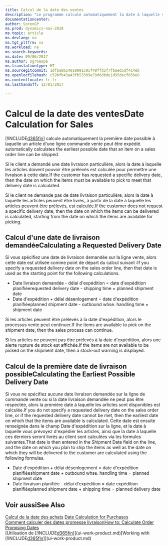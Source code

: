 ```yaml
---
title: Calcul de la date des ventes
description: "Le programme calcule automatiquement la date à laquelle vous devez commander un article pour l'avoir en stock à une certaine date. Il s'agit de la date à laquelle des articles commandés à une date donnée devraient être disponibles pour le prélèvement."
documentationcenter: 
author: SorenGP
ms.prod: dynamics-nav-2018
ms.topic: article
ms.devlang: na
ms.tgt_pltfrm: na
ms.workload: na
ms.search.keywords: 
ms.date: 09/06/2017
ms.author: sgroespe
ms.translationtype: HT
ms.sourcegitcommit: 1dfba8b14019991c95f40ffd5f7fbaed5df414eb
ms.openlocfilehash: c59bfb43a43fb53309e79d6dbde1d95decf050e8
ms.contentlocale: fr-fr
ms.lasthandoff: 12/01/2017

---
```

# <a name="date-calculation-for-sales"></a><span data-ttu-id="3aed0-104">Calcul de la date des ventes</span><span class="sxs-lookup"><span data-stu-id="3aed0-104">Date Calculation for Sales</span></span>
[!INCLUDE[d365fin](includes/d365fin_md.md)]<span data-ttu-id="3aed0-105"> calcule automatiquement la première date possible à laquelle un article d'une ligne commande vente peut être expédié.</span><span class="sxs-lookup"><span data-stu-id="3aed0-105"> automatically calculates the earliest possible date that an item on a sales order line can be shipped.</span></span>

<span data-ttu-id="3aed0-106">Si le client a demandé une date livraison particulière, alors la date à laquelle les articles doivent pouvoir être prélevés est calculée pour permettre une livraison à cette date.</span><span class="sxs-lookup"><span data-stu-id="3aed0-106">If the customer has requested a specific delivery date, then the date on which the items must be available to pick to meet that delivery date is calculated.</span></span>

<span data-ttu-id="3aed0-107">Si le client ne demande pas de date livraison particulière, alors la date à laquelle les articles peuvent être livrés, à partir de la date à laquelle les articles peuvent être prélevés, est calculée.</span><span class="sxs-lookup"><span data-stu-id="3aed0-107">If the customer does not request a specific delivery date, then the date on which the items can be delivered is calculated, starting from the date on which the items are available for picking.</span></span>

## <a name="calculating-a-requested-delivery-date"></a><span data-ttu-id="3aed0-108">Calcul d'une date de livraison demandée</span><span class="sxs-lookup"><span data-stu-id="3aed0-108">Calculating a Requested Delivery Date</span></span>
<span data-ttu-id="3aed0-109">Si vous spécifiez une date de livraison demandée sur la ligne vente, alors cette date est utilisée comme point de départ du calcul suivant :</span><span class="sxs-lookup"><span data-stu-id="3aed0-109">If you specify a requested delivery date on the sales order line, then that date is used as the starting point for the following calculations.</span></span>

- <span data-ttu-id="3aed0-110">Date livraison demandée - délai d'expédition = date d'expédition planifiée</span><span class="sxs-lookup"><span data-stu-id="3aed0-110">requested delivery date - shipping time = planned shipment date</span></span>
- <span data-ttu-id="3aed0-111">Date d'expédition + délai désenlogement = date d'expédition planifiée</span><span class="sxs-lookup"><span data-stu-id="3aed0-111">planned shipment date - outbound whse. handling time = shipment date</span></span>

<span data-ttu-id="3aed0-112">Si les articles peuvent être prélevés à la date d'expédition, alors le processus vente peut continuer.</span><span class="sxs-lookup"><span data-stu-id="3aed0-112">If the items are available to pick on the shipment date, then the sales process can continue.</span></span>

<span data-ttu-id="3aed0-113">Si les articles ne peuvent pas être prélevés à la date d'expédition, alors une alerte rupture de stock est affichée.</span><span class="sxs-lookup"><span data-stu-id="3aed0-113">If the items are not available to be picked on the shipment date, then a stock-out warning is displayed.</span></span>

## <a name="calculating-the-earliest-possible-delivery-date"></a><span data-ttu-id="3aed0-114">Calcul de la première date de livraison possible</span><span class="sxs-lookup"><span data-stu-id="3aed0-114">Calculating the Earliest Possible Delivery Date</span></span>
<span data-ttu-id="3aed0-115">Si vous ne spécifiez aucune date livraison demandée sur la ligne de commande vente ou si la date livraison demandée ne peut pas être respectée, alors la première date à laquelle les articles sont disponibles est calculée.</span><span class="sxs-lookup"><span data-stu-id="3aed0-115">If you do not specify a requested delivery date on the sales order line, or if the requested delivery date cannot be met, then the earliest date on which that the items are available is calculated.</span></span> <span data-ttu-id="3aed0-116">Cette date est ensuite renseignée dans le champ Date d'expédition sur la ligne, et la date à laquelle vous prévoyez d'expédier les articles, ainsi que la date à laquelle ces derniers seront livrés au client sont calculées via les formules suivantes.</span><span class="sxs-lookup"><span data-stu-id="3aed0-116">That date is then entered in the Shipment Date field on the line, and the date on which you plan to ship the items as well as the date on which they will be delivered to the customer are calculated using the following formulas.</span></span>

- <span data-ttu-id="3aed0-117">Date d'expédition + délai désenlogement = date d'expédition planifiée</span><span class="sxs-lookup"><span data-stu-id="3aed0-117">shipment date + outbound whse. handling time = planned shipment date</span></span>
- <span data-ttu-id="3aed0-118">Date livraison planifiée - délai d'expédition = date expédition planifiée</span><span class="sxs-lookup"><span data-stu-id="3aed0-118">planned shipment date + shipping time = planned delivery date</span></span>


## <a name="see-also"></a><span data-ttu-id="3aed0-119">Voir aussi</span><span class="sxs-lookup"><span data-stu-id="3aed0-119">See Also</span></span>  
 <span data-ttu-id="3aed0-120">[Calcul de la date des achats](purchasing-date-calculation-for-purchases.md) </span><span class="sxs-lookup"><span data-stu-id="3aed0-120">[Date Calculation for Purchases](purchasing-date-calculation-for-purchases.md) </span></span>  
 [<span data-ttu-id="3aed0-121">Comment calculer des dates promesse livraison</span><span class="sxs-lookup"><span data-stu-id="3aed0-121">How to: Calculate Order Promising Dates</span></span>](sales-how-to-calculate-order-promising-dates.md)  
 <span data-ttu-id="3aed0-122">[Utilisation de [!INCLUDE[d365fin](includes/d365fin_md.md)]](ui-work-product.md)</span><span class="sxs-lookup"><span data-stu-id="3aed0-122">[Working with [!INCLUDE[d365fin](includes/d365fin_md.md)]](ui-work-product.md)</span></span>

